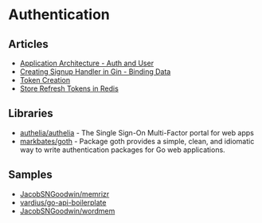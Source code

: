 # Authentication

## Articles
- [Application Architecture - Auth and User](https://dev.to/jacobsngoodwin/03-application-architecture-5jk)
- [Creating Signup Handler in Gin - Binding Data](https://dev.to/jacobsngoodwin/creating-signup-handler-in-gin-binding-data-3kb5)
- [Token Creation](https://dev.to/jacobsngoodwin/09-token-creation-gjh)
- [Store Refresh Tokens in Redis](https://dev.to/jacobsngoodwin/12-store-refresh-tokens-in-redis-1k5d)

## Libraries
- [authelia/authelia](https://github.com/authelia/authelia) - The Single Sign-On Multi-Factor portal for web apps
- [markbates/goth](https://github.com/markbates/goth) - Package goth provides a simple, clean, and idiomatic way to write authentication packages for Go web applications.

## Samples
- [JacobSNGoodwin/memrizr](https://github.com/JacobSNGoodwin/memrizr) 
- [vardius/go-api-boilerplate](https://github.com/vardius/go-api-boilerplate)
- [JacobSNGoodwin/wordmem](https://github.com/JacobSNGoodwin/wordmem)